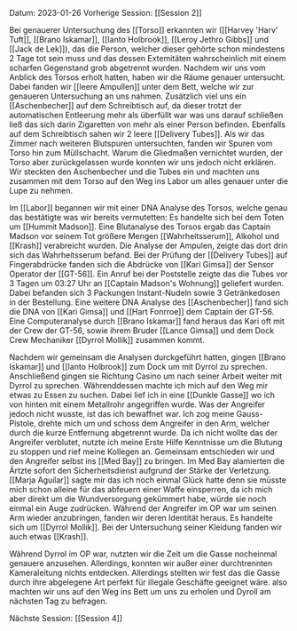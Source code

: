 Datum: 2023-01-26
Vorherige Session: [[Session 2]]

Bei genauerer Untersuchung des [[Torso]] erkannten wir ([[Harvey 'Harv' Tuft]], [[Brano Iskamar]], [[Ianto Holbrook]], [[Leroy Jethro Gibbs]] und [[Jack de Lek]]), das die Person, welcher dieser gehörte schon mindestens 2 Tage tot sein muss und das dessen Extemitäten wahrscheinlich mit einem scharfen Gegenstand grob abgetrennt wurden.
Nachdem wir uns vom Anblick des Torsos erholt hatten, haben wir die Räume genauer untersucht. Dabei fanden wir [[leere Ampullen]] unter dem Bett, welche wir zur genaueren Untersuchung an uns nahmen. Zusätzlich viel uns ein [[Aschenbecher]] auf dem Schreibtisch auf, da dieser trotzt der automatischen Entleerung mehr als überfüllt war was uns darauf schließen ließ das sich darin Zigaretten von mehr als einer Person befinden. Ebenfalls auf dem Schreibtisch sahen wir 2 leere [[Delivery Tubes]]. Als wir das Zimmer nach weiteren Blutspuren untersuchten, fanden wir Spuren vom Torso hin zum Müllschacht. Warum die Gliedmaßen vernichtet wurden, der Torso aber zurückgelassen wurde konnten wir uns jedoch nicht erklären.
Wir steckten den Aschenbecher und die Tubes ein und machten uns zusammen mit dem Torso auf den Weg ins Labor um alles genauer unter die Lupe zu nehmen.

Im [[Labor]] begannen wir mit einer DNA Analyse des Torsos, welche genau das bestätigte was wir bereits vermutetten: Es handelte sich bei dem Toten um [[Hummit Madson]].
Eine Blutanalyse des Torsos ergab das Captain Madson vor seinem Tot größere Mengen [[Wahrheitsserum]], Alkohol und [[Krash]] verabreicht wurden. Die Analyse der Ampulen, zeigte das dort drin sich das Wahrheitsserum befand.
Bei der Prüfung der [[Delivery Tubes]] auf Fingerabdrücke fanden sich die Abdrücke von [[Kari Gimsa]] der Sensor Operator der [[GT-56]]. Ein Anruf bei der Poststelle zeigte das die Tubes vor 3 Tagen um 03:27 Uhr an [[Captain Madson's Wohnung]] geliefert wurden. Dabei befanden sich 3 Packungen Instant-Nudeln sowie 3 Getränkedosen in der Bestellung.
Eine weitere DNA Analyse des [[Aschenbecher]] fand sich die DNA von [[Kari Gimsa]] und [[Hart Fonrroe]] dem Captain der GT-56. Eine Computeranalyse durch [[Brano Iskamar]] fand heraus das Kari oft mit der Crew der GT-56, sowie ihrem Bruder [[Lance Gimsa]] und dem Dock Crew Mechaniker [[Dyrrol Mollik]] zusammen kommt.

Nachdem wir gemeinsam die Analysen durckgeführt hatten, gingen [[Brano Iskamar]] und [[Ianto Holbrook]] zum Dock um mit Dyrrol zu sprechen. Anschließend gingen sie Richtung Casino um nach seiner Arbeit weiter mit Dyrrol zu sprechen.
Währenddessen machte ich mich auf den Weg mir etwas zu Essen zu suchen. Dabei lief ich in eine [[Dunkle Gasse]] wo ich von hinten mit einem Metallrohr angegriffen wurde. Was der Angreifer jedoch nicht wusste, ist das ich bewaffnet war. Ich zog meine Gauss-Pistole, drehte mich um und schoss dem Angreifer in den Arm, welcher durch die kurze Entfernung abgetrennt wurde. Da ich nicht wollte das der Angreifer verblutet, nutzte ich meine Erste Hilfe Kenntnisse um die Blutung zu stoppen und rief meine Kollegen an.
Gemeinsam entschieden wir und den Angreifer selbst ins [[Med Bay]] zu bringen. Im Med Bay alamierten die Ärtzte sofort den Sicherheitsdienst aufgrund der Stärke der Verletzung. [[Marja Aguilar]] sagte mir das ich noch einmal Glück hatte denn sie müsste mich schon alleine für das abfeuern einer Waffe einsperren, da ich mich aber direkt um die Wundversorgung gekümmert habe, würde sie noch einmal ein Auge zudrücken.
Während der Angreifer im OP war um seinen Arm wieder anzubringen, fanden wir deren Identität heraus. Es handelte sich um [[Dyrrol Mollik]]. Bei der Untersuchung seiner Kleidung fanden wir auch etwas [[Krash]].

Während Dyrrol im OP war, nutzten wir die Zeit um die Gasse nocheinmal genauere anzusehen. Allerdings, konnten wir außer einer durchtrennten Kameraleitung nichts entdecken. Allerdings stellten wir fest das die Gasse durch ihre abgelegene Art perfekt für illegale Geschäfte geeignet wäre. also machten wir uns auf den Weg ins Bett um uns zu erholen und Dyroll am nächsten Tag zu befragen.

Nächste Session: [[Session 4]]